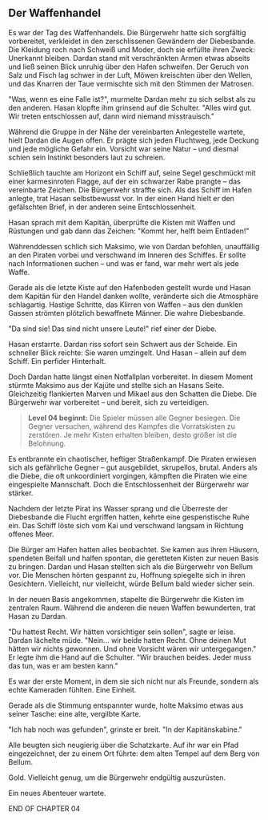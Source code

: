 ## Der Waffenhandel

Es war der Tag des Waffenhandels. Die Bürgerwehr hatte sich sorgfältig vorbereitet, verkleidet in den zerschlissenen Gewändern der Diebesbande. Die Kleidung roch nach Schweiß und Moder, doch sie erfüllte ihren Zweck: Unerkannt bleiben. Dardan stand mit verschränkten Armen etwas abseits und ließ seinen Blick unruhig über den Hafen schweifen. Der Geruch von Salz und Fisch lag schwer in der Luft, Möwen kreischten über den Wellen, und das Knarren der Taue vermischte sich mit den Stimmen der Matrosen.

"Was, wenn es eine Falle ist?", murmelte Dardan mehr zu sich selbst als zu den anderen.
 Hasan klopfte ihm grinsend auf die Schulter. "Alles wird gut. Wir treten entschlossen auf, dann wird niemand misstrauisch."

Während die Gruppe in der Nähe der vereinbarten Anlegestelle wartete, hielt Dardan die Augen offen. Er prägte sich jeden Fluchtweg, jede Deckung und jede mögliche Gefahr ein. Vorsicht war seine Natur – und diesmal schien sein Instinkt besonders laut zu schreien.

Schließlich tauchte am Horizont ein Schiff auf, seine Segel geschmückt mit einer karmesinroten Flagge, auf der ein schwarzer Rabe prangte – das vereinbarte Zeichen. Die Bürgerwehr straffte sich. Als das Schiff im Hafen anlegte, trat Hasan selbstbewusst vor. In der einen Hand hielt er den gefälschten Brief, in der anderen seine Entschlossenheit.

Hasan sprach mit dem Kapitän, überprüfte die Kisten mit Waffen und Rüstungen und gab dann das Zeichen: "Kommt her, helft beim Entladen!"

Währenddessen schlich sich Maksimo, wie von Dardan befohlen, unauffällig an den Piraten vorbei und verschwand im Inneren des Schiffes. Er sollte nach Informationen suchen – und was er fand, war mehr wert als jede Waffe.

Gerade als die letzte Kiste auf den Hafenboden gestellt wurde und Hasan dem Kapitän für den Handel danken wollte, veränderte sich die Atmosphäre schlagartig. Hastige Schritte, das Klirren von Waffen – aus den dunklen Gassen strömten plötzlich bewaffnete Männer. Die wahre Diebesbande.

"Da sind sie! Das sind nicht unsere Leute!" rief einer der Diebe.

Hasan erstarrte. Dardan riss sofort sein Schwert aus der Scheide. Ein schneller Blick reichte: Sie waren umzingelt. Und Hasan – allein auf dem Schiff. Ein perfider Hinterhalt.

Doch Dardan hatte längst einen Notfallplan vorbereitet. In diesem Moment stürmte Maksimo aus der Kajüte und stellte sich an Hasans Seite. Gleichzeitig flankierten Marven und Mikael aus den Schatten die Diebe. Die Bürgerwehr war vorbereitet – und bereit, sich zu verteidigen.

> **Level 04 beginnt:**
> Die Spieler müssen alle Gegner besiegen. Die Gegner versuchen, während des Kampfes die Vorratskisten zu zerstören. Je mehr Kisten erhalten bleiben, desto größer ist die Belohnung.

Es entbrannte ein chaotischer, heftiger Straßenkampf. Die Piraten erwiesen sich als gefährliche Gegner – gut ausgebildet, skrupellos, brutal. Anders als die Diebe, die oft unkoordiniert vorgingen, kämpften die Piraten wie eine eingespielte Mannschaft. Doch die Entschlossenheit der Bürgerwehr war stärker.

Nachdem der letzte Pirat ins Wasser sprang und die Überreste der Diebesbande die Flucht ergriffen hatten, kehrte eine gespenstische Ruhe ein. Das Schiff löste sich vom Kai und verschwand langsam in Richtung offenes Meer.

Die Bürger am Hafen hatten alles beobachtet. Sie kamen aus ihren Häusern, spendeten Beifall und halfen spontan, die geretteten Kisten zur neuen Basis zu bringen.
 Dardan und Hasan stellten sich als die Bürgerwehr von Bellum vor. Die Menschen hörten gespannt zu, Hoffnung spiegelte sich in ihren Gesichtern. Vielleicht, nur vielleicht, würde Bellum bald wieder sicher sein.

In der neuen Basis angekommen, stapelte die Bürgerwehr die Kisten im zentralen Raum. Während die anderen die neuen Waffen bewunderten, trat Hasan zu Dardan.

"Du hattest Recht. Wir hätten vorsichtiger sein sollen", sagte er leise.
 Dardan lächelte müde. "Nein... wir beide hatten Recht. Ohne deinen Mut hätten wir nichts gewonnen. Und ohne Vorsicht wären wir untergegangen."
 Er legte ihm die Hand auf die Schulter. "Wir brauchen beides. Jeder muss das tun, was er am besten kann."

Es war der erste Moment, in dem sie sich nicht nur als Freunde, sondern als echte Kameraden fühlten. Eine Einheit.

Gerade als die Stimmung entspannter wurde, holte Maksimo etwas aus seiner Tasche: eine alte, vergilbte Karte.

"Ich hab noch was gefunden", grinste er breit. "In der Kapitänskabine."

Alle beugten sich neugierig über die Schatzkarte.
 Auf ihr war ein Pfad eingezeichnet, der zu einem Ort führte: dem alten Tempel auf dem Berg von Bellum.

Gold. Vielleicht genug, um die Bürgerwehr endgültig auszurüsten.

Ein neues Abenteuer wartete.

END OF CHAPTER 04

